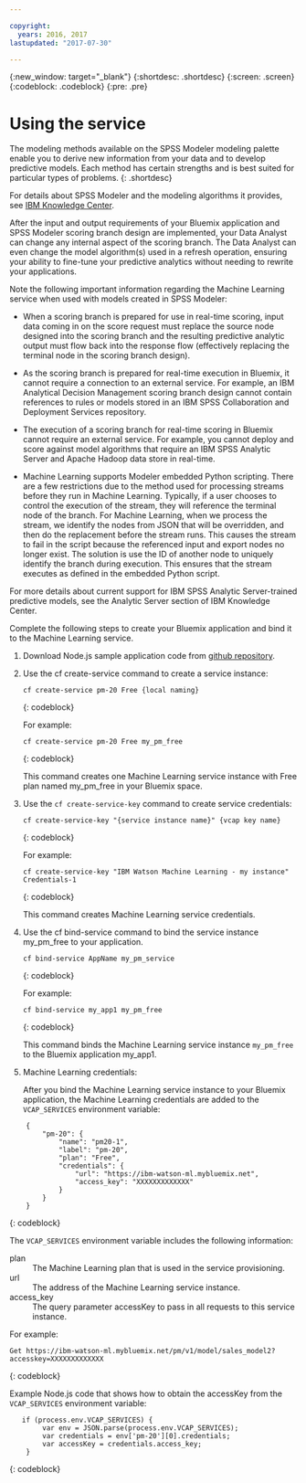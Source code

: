 ```yaml
---

copyright:
  years: 2016, 2017
lastupdated: "2017-07-30"

---
```


{:new_window: target="_blank"}
{:shortdesc: .shortdesc}
{:screen: .screen}
{:codeblock: .codeblock}
{:pre: .pre}

# Using the service

The modeling methods available on the SPSS Modeler modeling
palette enable you to derive new information from your data and
to develop predictive models. Each method has certain strengths
and is best suited for particular types of problems.
{: .shortdesc}

For details
about SPSS Modeler and the modeling algorithms it provides, see
[IBM Knowledge Center](https://www.ibm.com/support/knowledgecenter/SS3RA7).

After the input and output requirements of your Bluemix
application and SPSS Modeler scoring branch design are
implemented, your Data Analyst can change any internal aspect of
the scoring branch. The Data Analyst can even change the model
algorithm(s) used in a refresh operation, ensuring your ability
to fine-tune your predictive analytics without needing to rewrite
your applications.

Note the following important information regarding the Machine
Learning service when used with models created in SPSS Modeler:

*  When a scoring branch is prepared for use in real-time
   scoring, input data coming in on the score request must
   replace the source node designed into the scoring branch and
   the resulting predictive analytic output must flow back into
   the response flow (effectively replacing the terminal node in
   the scoring branch design).

*  As the scoring branch is prepared for real-time execution in
   Bluemix, it cannot require a connection to an external
   service. For example, an IBM Analytical Decision Management
   scoring branch design cannot contain references to rules or
   models stored in an IBM SPSS Collaboration and Deployment
   Services repository.

*  The execution of a scoring branch for real-time scoring in
   Bluemix cannot require an external service. For example, you
   cannot deploy and score against model algorithms that require
   an IBM SPSS Analytic Server and Apache Hadoop data store in
   real-time.

*  Machine Learning supports Modeler embedded Python scripting.
   There are a few restrictions due to the method used for
   processing streams before they run in Machine Learning.
   Typically, if a user chooses to control the execution of the
   stream, they will reference the terminal node of the branch.
   For Machine Learning, when we process the stream, we identify
   the nodes from JSON that will be overridden, and then do the
   replacement before the stream runs. This causes the stream to
   fail in the script because the referenced input and export
   nodes no longer exist. The solution is use the ID of another
   node to uniquely identify the branch during execution. This
   ensures that the stream executes as defined in the embedded
   Python script.

For more details about current support for IBM SPSS Analytic
Server-trained predictive models, see the Analytic Server section
of IBM Knowledge Center.

Complete the following steps to create your Bluemix application and bind it to the Machine Learning service.

1. Download Node.js sample application code from [github repository](https://github.com/pmservice/customer-satisfaction-prediction). 
   
2. Use the cf create-service command to create a service
   instance:

   ```
   cf create-service pm-20 Free {local naming}
   ```
   {: codeblock}

   For example:

   ```
   cf create-service pm-20 Free my_pm_free
   ```
   {: codeblock}

   This command creates one Machine Learning service instance
   with Free plan named my_pm_free in your Bluemix space.

3. Use the `cf create-service-key` command to create service
   credentials:

   ```
   cf create-service-key "{service instance name}" {vcap key name}
   ```
   {: codeblock}

   For example:

   ```
   cf create-service-key "IBM Watson Machine Learning - my instance" Credentials-1
   ```
   {: codeblock}

   This command creates Machine Learning service credentials.

4. Use the cf bind-service command to bind the service instance
   my_pm_free to your application.

   ```
   cf bind-service AppName my_pm_service
   ```
   {: codeblock}

   For example:

   ```
   cf bind-service my_app1 my_pm_free
   ```
   {: codeblock}

   This command binds the Machine Learning service instance
   `my_pm_free` to the Bluemix application my_app1.

5. Machine Learning credentials:

   After you bind the Machine Learning service instance to your
   Bluemix application, the Machine Learning credentials are
   added to the `VCAP_SERVICES` environment variable:

```
    {   
        "pm-20": {      
            "name": "pm20-1",
            "label": "pm-20",
            "plan": "Free",
            "credentials": {
                "url": "https://ibm-watson-ml.mybluemix.net",
                "access_key": "XXXXXXXXXXXXX"
            }
        }       
    }
```
{: codeblock}

   The `VCAP_SERVICES` environment variable includes the following
   information:

   <dl>

   <dt>plan</dt>
   <dd>The Machine Learning plan that is used in the service provisioning.</dd>

   <dt>url</dt>
   <dd>The address of the Machine Learning service instance.</dd>

   <dt>access_key</dt>
   <dd>The query parameter accessKey to pass in all requests
            to this service instance.</dd>

   </dl>

For example:             

```
Get https://ibm-watson-ml.mybluemix.net/pm/v1/model/sales_model2?accesskey=XXXXXXXXXXXXX
```
{: codeblock}

   Example Node.js code that shows how to obtain the accessKey
   from the `VCAP_SERVICES` environment variable:

```
   if (process.env.VCAP_SERVICES) {
        var env = JSON.parse(process.env.VCAP_SERVICES);
        var credentials = env['pm-20'][0].credentials;
        var accessKey = credentials.access_key;
    }
```
{: codeblock}
